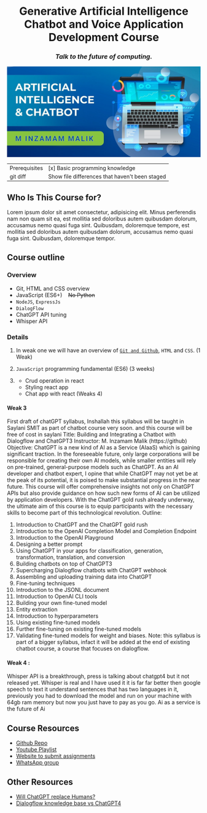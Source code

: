 <h1 align='center'>Generative Artificial Intelligence Chatbot and Voice Application Development Course</h1>
<h3 align='center'><i>Talk to the future of computing.</i></h3>

<img src='./readme-assets/cover.png'/>

|   |   |
| --- | --- |
| Prerequisites | [x] Basic programming knowledge | List all new or modified files |
| git diff | Show file differences that haven't been staged |

## Who Is This Course for?

Lorem ipsum dolor sit amet consectetur, adipisicing elit. Minus perferendis nam non quam sit ea, est mollitia sed doloribus autem quibusdam dolorum, accusamus nemo quasi fuga sint. Quibusdam, doloremque tempore, est mollitia sed doloribus autem quibusdam dolorum, accusamus nemo quasi fuga sint. Quibusdam, doloremque tempor.

## Course outline

### Overview

- Git, HTML and CSS overview
- JavaScript (ES6+) &nbsp;&nbsp;&nbsp;~~No Python~~
- `NodeJS`, `ExpressJs`
- `DialogFlow`
- ChatGPT API tuning
- Whisper API

### Details

1. In weak one we will have an overview of
   [`Git and Github`](https://youtu.be/vbH9gMqJ5GQ), `HTML` and `CSS`. (1 Weak)

2. `JavaScript` programming fundamental (ES6) (3 weeks)

3.
	- Crud operation in react
	- Styling react app
	- Chat app with react
(Weaks 4)

#### Weak 3

First draft of chatGPT syllabus,
Inshallah this syllabus will be taught in Saylani SMIT as part of chatbot course very soon.
and this course will be free of cost in saylani
Title:
Building and Integrating a Chatbot with Dialogflow and ChatGPT3
Instructor:
M. Inzamam Malik (https://github)
Objective:
ChatGPT is a new kind of AI as a Service (AIaaS) which is gaining significant traction. In the foreseeable future, only large corporations will be responsible for creating their own AI models, while smaller entities will rely on pre-trained, general-purpose models such as ChatGPT. As an AI developer and chatbot expert, I opine that while ChatGPT may not yet be at the peak of its potential, it is poised to make substantial progress in the near future.
This course will offer comprehensive insights not only on ChatGPT APIs but also provide guidance on how such new forms of AI can be utilized by application developers. With the ChatGPT gold rush already underway, the ultimate aim of this course is to equip participants with the necessary skills to become part of this technological revolution.
Outline:

1. Introduction to ChatGPT and the ChatGPT gold rush
2. Introduction to the OpenAI Completion Model and Completion Endpoint
3. Introduction to the OpenAI Playground
4. Designing a better prompt
5. Using ChatGPT in your apps for classification, generation, transformation, translation, and conversion
6. Building chatbots on top of ChatGPT3
7. Supercharging Dialogflow chatbots with ChatGPT webhook
8. Assembling and uploading training data into ChatGPT
9. Fine-tuning techniques
10. Introduction to the JSONL document
11. Introduction to OpenAI CLI tools
12. Building your own fine-tuned model
13. Entity extraction
14. Introduction to hyperparameters
15. Using existing fine-tuned models
16. Further fine-tuning on existing fine-tuned models
17. Validating fine-tuned models for weight and biases.
    Note: this syllabus is part of a bigger syllabus, infact it will be added at the end of existing chatbot course, a course that focuses on dialogflow.

#### Weak 4 :

Whisper API is a breakthrough, press is talking about chatgpt4 but it not released yet.
Whisper is real and I have used it it is far far better then google speech to text it understand sentences that has two languages in it, previously you had to download the model and run on your machine with 64gb ram memory but now you just have to pay as you go.
Ai as a service is the future of Ai

## Course Resources

- [Github Repo](https://github.com/mInzamamMalik/SMIT-chatbot-b3)
- [Youtube Playlist](https://www.youtube.com/@InzamamMalik)
- [Website to submit assignments](https://sysborg-air.web.app/)
- [WhatsApp group]()

## Other Resources

- [Will ChatGPT replace Humans?](https://youtu.be/84kL9fInMfQ)
- [Dialogflow knowledge base vs ChatGPT4](https://youtu.be/BZgjbCX1vVU)
